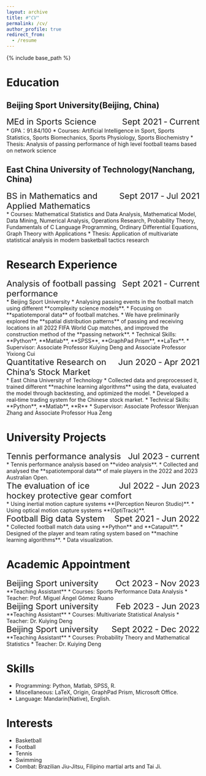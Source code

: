 ```yaml
---
layout: archive
title: #"CV"
permalink: /cv/
author_profile: true
redirect_from:
  - /resume
---
```


{% include base_path %}

Education
======
## Beijing Sport University(Beijing, China)
<div style="font-size:22px"><span style="float:right">Sept 2021 ‑ Current</span>MEd in Sports Science </div>
* GPA：91.84/100
* Courses: Artificial Intelligence in Sport, Sports Statistics, Sports Biomechanics, Sports Physiology, Sports Biochemistry
* Thesis: Analysis of passing performance of high level football teams based on network science

## East China University of Technology(Nanchang, China)
<div style="font-size:22px"><span style="float:right">Sept 2017 ‑ Jul 2021</span>BS in Mathematics and Applied Mathematics </div>
* Courses: Mathematical Statistics and Data Analysis, Mathematical Model, Data Mining, Numerical Analysis, Operations Research, Probability Theory, Fundamentals of C Language Programming, Ordinary Differential Equations, Graph Theory with Applications
* Thesis: Application of multivariate statistical analysis in modern basketball tactics research

Research Experience
======
<div style="font-size:22px"><span style="float:right">Sept 2021 ‑ Current</span> Analysis of football passing performance </div>
* Beijing Sport University
* Analysing passing events in the football match using different **complexity science models**.
* Focusing on **spatiotemporal data** of football matches.
* We have preliminarily explored the **spatial distribution patterns** of passing and receiving locations in all 2022 FIFA World Cup matches, and improved the construction method of the **passing network**.
* Technical Skills: **Python**, **Matlab**, **SPSS**, **GraphPad Prism**, **LaTex**.
* Supervisor: Associate Professor Kuiying Deng and Associate Professor Yixiong Cui

<div style="font-size:22px"><span style="float:right">Jun 2020 ‑ Apr 2021</span> Quantitative Research on China’s Stock Market </div>
* East China University of Technology 
* Collected data and preprocessed it, trained different **machine learning algorithms** using the data, evaluated the model through backtesting, and optimized the model.
* Developed a real‑time trading system for the Chinese stock market.
* Technical Skills: **Python**, **Matlab**, **R**
* Supervisor: Associate Professor Wenjuan Zhang and Associate Professor Hua Zeng

University Projects
======
<div style="font-size:22px"><span style="float:right">Jul 2023 ‑ current</span> Tennis performance analysis </div>
* Tennis performance analysis based on **video analysis**.   
* Collected and analysed the **spatiotemporal data** of male players in the 2022 and 2023 Australian Open.

<div style="font-size:22px"><span style="float:right">Jul 2022 ‑ Jun 2023</span> The evaluation of ice hockey protective gear comfort </div>
* Using inertial motion capture systems **(Perception Neuron Studio)**.   
* Using optical motion capture systems **(OptiTrack)**.

<div style="font-size:22px"><span style="float:right">Spet 2021 ‑ Jun 2022</span> Football Big data System </div>
* Collected football match data using **Python** and **Catapult**.    
* Designed of the player and team rating system based on **machine learning algorithms**.
* Data visualization.

Academic Appointment
======
<div style="font-size:22px"><span style="float:right">Oct 2023 ‑ Nov 2023</span> Beijing Sport university </div>
**Teaching Assistant**  
* Courses: Sports Performance Data Analysis
* Teacher: Prof. Miguel Ángel Gómez Ruano

<div style="font-size:22px"><span style="float:right">Feb 2023 ‑ Jun 2023</span> Beijing Sport university </div>
**Teaching Assistant**  
* Courses: Multivariate Statistical Analysis
* Teacher: Dr. Kuiying Deng


<div style="font-size:22px"><span style="float:right">Sept 2022 ‑ Dec 2022</span> Beijing Sport university </div>
**Teaching Assistant**     
* Courses: Probability Theory and Mathematical Statistics
* Teacher: Dr. Kuiying Deng
  
Skills
======
* Programming: Python, Matlab, SPSS, R.
* Miscellaneous: LaTeX, Origin, GraphPad Prism, Microsoft Office.
* Language: Mandarin(Native), English.

Interests
======
* Basketball
* Football
* Tennis
* Swimming
* Combat: Brazilian Jiu‑Jitsu, Filipino martial arts and Tai Ji.



  


  

